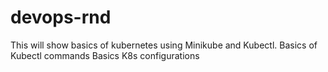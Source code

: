 # devops-rnd
This will show basics of kubernetes using Minikube and Kubectl.
Basics of Kubectl commands
Basics K8s configurations
